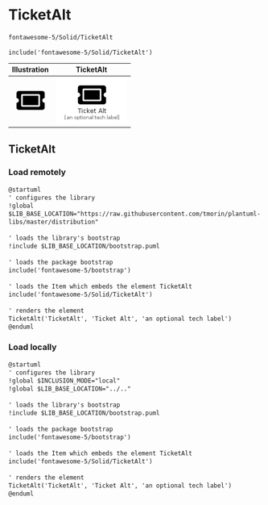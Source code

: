 # TicketAlt


```text
fontawesome-5/Solid/TicketAlt
```

```text
include('fontawesome-5/Solid/TicketAlt')
```



| Illustration | TicketAlt |
| :---: | :---: |
| ![illustration for Illustration](../../fontawesome-5/Solid/TicketAlt.png) | ![illustration for TicketAlt](../../fontawesome-5/Solid/TicketAlt.Local.png) |




## TicketAlt

### Load remotely
```plantuml
@startuml
' configures the library
!global $LIB_BASE_LOCATION="https://raw.githubusercontent.com/tmorin/plantuml-libs/master/distribution"

' loads the library's bootstrap
!include $LIB_BASE_LOCATION/bootstrap.puml

' loads the package bootstrap
include('fontawesome-5/bootstrap')

' loads the Item which embeds the element TicketAlt
include('fontawesome-5/Solid/TicketAlt')

' renders the element
TicketAlt('TicketAlt', 'Ticket Alt', 'an optional tech label')
@enduml
```

### Load locally
```plantuml
@startuml
' configures the library
!global $INCLUSION_MODE="local"
!global $LIB_BASE_LOCATION="../.."

' loads the library's bootstrap
!include $LIB_BASE_LOCATION/bootstrap.puml

' loads the package bootstrap
include('fontawesome-5/bootstrap')

' loads the Item which embeds the element TicketAlt
include('fontawesome-5/Solid/TicketAlt')

' renders the element
TicketAlt('TicketAlt', 'Ticket Alt', 'an optional tech label')
@enduml
```

